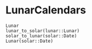 # LunarCalendars

```@docs
Lunar
lunar_to_solar(lunar::Lunar)
solar_to_lunar(solar::Date)
Lunar(solar::Date)
```
